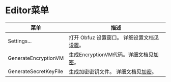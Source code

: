 # Editor菜单

|菜单|描述|
|-|-|
|Settings...| 打开 Obfuz 设置窗口。 详细设置文档见[设置](./configuration)。|
|GenerateEncryptionVM|生成EncryptionVM代码。详细文档见[加密](./encryption)。|
|GenerateSecretKeyFile|生成加密密钥文件。 详细文档见[加密](./encryption)。|
